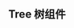 <script setup>
    import demo1 from "./demo1.vue"
    import preview from "@/components/preview.vue"
</script>

## Tree     树组件
<demo1/>
<preview type="tree" types="demo1"/>